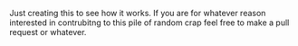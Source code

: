 Just creating this to see how it works. If you are for whatever reason interested in contrubitng to this pile of random crap feel free to make a pull request or whatever.
